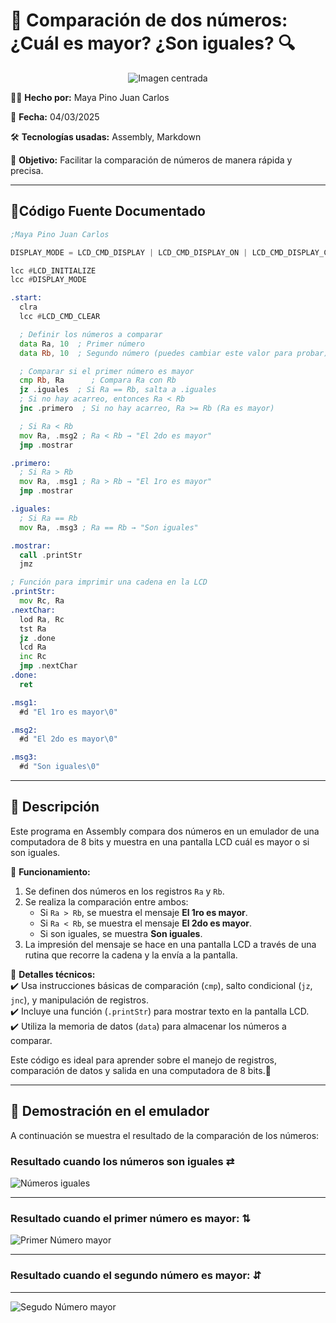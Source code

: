 # 🔢 **Comparación de dos números: ¿Cuál es mayor? ¿Son iguales?** 🔍  

<p align="center">
  <img src="https://github.com/Maya-Bytes/Maya-Bytes/blob/main/Images/4.jpg" alt="Imagen centrada" />
</p>


👨‍💻 **Hecho por:** Maya Pino Juan Carlos

📅 **Fecha:** 04/03/2025 

🛠️ **Tecnologías usadas:** Assembly, Markdown 

🎯 **Objetivo:** Facilitar la comparación de números de manera rápida y precisa. 

---

## 📌Código Fuente Documentado

```asm
;Maya Pino Juan Carlos

DISPLAY_MODE = LCD_CMD_DISPLAY | LCD_CMD_DISPLAY_ON | LCD_CMD_DISPLAY_CURSOR | LCD_CMD_DISPLAY_CURSOR_BLINK

lcc #LCD_INITIALIZE
lcc #DISPLAY_MODE

.start:
  clra
  lcc #LCD_CMD_CLEAR

  ; Definir los números a comparar
  data Ra, 10  ; Primer número
  data Rb, 10  ; Segundo número (puedes cambiar este valor para probar)

  ; Comparar si el primer número es mayor
  cmp Rb, Ra      ; Compara Ra con Rb
  jz .iguales  ; Si Ra == Rb, salta a .iguales
  ; Si no hay acarreo, entonces Ra < Rb
  jnc .primero  ; Si no hay acarreo, Ra >= Rb (Ra es mayor)

  ; Si Ra < Rb
  mov Ra, .msg2 ; Ra < Rb → "El 2do es mayor"
  jmp .mostrar

.primero:
  ; Si Ra > Rb
  mov Ra, .msg1 ; Ra > Rb → "El 1ro es mayor"
  jmp .mostrar

.iguales:
  ; Si Ra == Rb
  mov Ra, .msg3 ; Ra == Rb → "Son iguales"

.mostrar:
  call .printStr
  jmz

; Función para imprimir una cadena en la LCD
.printStr:
  mov Rc, Ra
.nextChar:
  lod Ra, Rc
  tst Ra
  jz .done
  lcd Ra
  inc Rc
  jmp .nextChar
.done:
  ret

.msg1:
  #d "El 1ro es mayor\0"

.msg2:
  #d "El 2do es mayor\0"

.msg3:
  #d "Son iguales\0"
  ```
---

## 📝 **Descripción**  

Este programa en Assembly compara dos números en un emulador de una computadora de 8 bits y muestra en una pantalla LCD cuál es mayor o si son iguales.  

🔹 **Funcionamiento:**  
1. Se definen dos números en los registros `Ra` y `Rb`.  
2. Se realiza la comparación entre ambos:  
   - Si `Ra > Rb`, se muestra el mensaje **El 1ro es mayor**.  
   - Si `Ra < Rb`, se muestra el mensaje **El 2do es mayor**.  
   - Si son iguales, se muestra **Son iguales**.  
3. La impresión del mensaje se hace en una pantalla LCD a través de una rutina que recorre la cadena y la envía a la pantalla.  

🔹 **Detalles técnicos:**  
✔️ Usa instrucciones básicas de comparación (`cmp`), salto condicional (`jz`, `jnc`), y manipulación de registros.  
✔️ Incluye una función (`.printStr`) para mostrar texto en la pantalla LCD.  
✔️ Utiliza la memoria de datos (`data`) para almacenar los números a comparar.  

Este código es ideal para aprender sobre el manejo de registros, comparación de datos y salida en una computadora de 8 bits.🚀  

---

## 📑 **Demostración en el emulador** 

A continuación se muestra el resultado de la comparación de los números: 

###  **Resultado cuando los números son iguales** ⇄

![Números iguales](https://github.com/Maya-Bytes/Maya-Bytes/blob/main/Images/1.png?raw=true)

---

### **Resultado cuando el primer número es mayor:** ⇅

![Primer Número mayor](https://github.com/Maya-Bytes/Maya-Bytes/blob/main/Images/3.png?raw=true)

---

### **Resultado cuando el segundo número es mayor:** ⇵

---

![Segudo Número mayor](https://github.com/Maya-Bytes/Maya-Bytes/blob/main/Images/2.png?raw=true)

